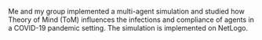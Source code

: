 Me and my group implemented a multi-agent simulation and studied how Theory of Mind (ToM) influences the infections and compliance of agents in a COVID-19 pandemic setting. The simulation is implemented on NetLogo.
